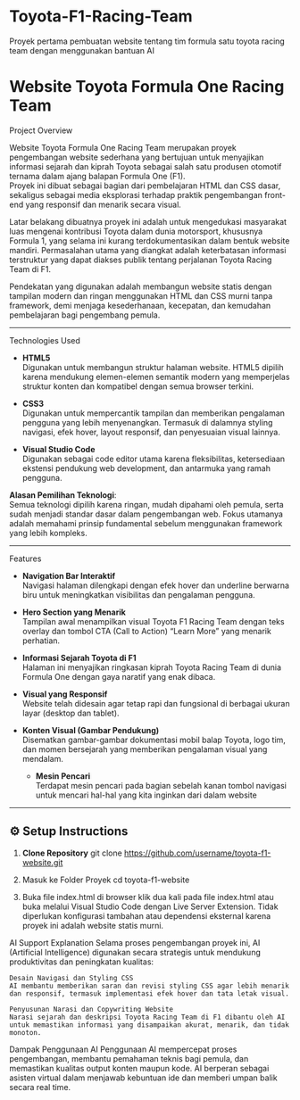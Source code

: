 # Toyota-F1-Racing-Team
Proyek pertama pembuatan website tentang tim formula satu toyota racing team dengan menggunakan bantuan AI
# Website Toyota Formula One Racing Team

Project Overview

Website Toyota Formula One Racing Team merupakan proyek pengembangan website sederhana yang bertujuan untuk menyajikan informasi sejarah dan kiprah Toyota sebagai salah satu produsen otomotif ternama dalam ajang balapan Formula One (F1).  
Proyek ini dibuat sebagai bagian dari pembelajaran HTML dan CSS dasar, sekaligus sebagai media eksplorasi terhadap praktik pengembangan front-end yang responsif dan menarik secara visual.

Latar belakang dibuatnya proyek ini adalah untuk mengedukasi masyarakat luas mengenai kontribusi Toyota dalam dunia motorsport, khususnya Formula 1, yang selama ini kurang terdokumentasikan dalam bentuk website mandiri. Permasalahan utama yang diangkat adalah keterbatasan informasi terstruktur yang dapat diakses publik tentang perjalanan Toyota Racing Team di F1.

Pendekatan yang digunakan adalah membangun website statis dengan tampilan modern dan ringan menggunakan HTML dan CSS murni tanpa framework, demi menjaga kesederhanaan, kecepatan, dan kemudahan pembelajaran bagi pengembang pemula.

---
Technologies Used

- **HTML5**  
  Digunakan untuk membangun struktur halaman website. HTML5 dipilih karena mendukung elemen-elemen semantik modern yang memperjelas struktur konten dan kompatibel dengan semua browser terkini.

- **CSS3**  
  Digunakan untuk mempercantik tampilan dan memberikan pengalaman pengguna yang lebih menyenangkan. Termasuk di dalamnya styling navigasi, efek hover, layout responsif, dan penyesuaian visual lainnya.

- **Visual Studio Code**  
  Digunakan sebagai code editor utama karena fleksibilitas, ketersediaan ekstensi pendukung web development, dan antarmuka yang ramah pengguna.

**Alasan Pemilihan Teknologi**:  
Semua teknologi dipilih karena ringan, mudah dipahami oleh pemula, serta sudah menjadi standar dasar dalam pengembangan web. Fokus utamanya adalah memahami prinsip fundamental sebelum menggunakan framework yang lebih kompleks.

---
 Features

- **Navigation Bar Interaktif**  
  Navigasi halaman dilengkapi dengan efek hover dan underline berwarna biru untuk meningkatkan visibilitas dan pengalaman pengguna.

- **Hero Section yang Menarik**  
  Tampilan awal menampilkan visual Toyota F1 Racing Team dengan teks overlay dan tombol CTA (Call to Action) “Learn More” yang menarik perhatian.

- **Informasi Sejarah Toyota di F1**  
  Halaman ini menyajikan ringkasan kiprah Toyota Racing Team di dunia Formula One dengan gaya naratif yang enak dibaca.

- **Visual yang Responsif**  
  Website telah didesain agar tetap rapi dan fungsional di berbagai ukuran layar (desktop dan tablet).

- **Konten Visual (Gambar Pendukung)**  
  Disematkan gambar-gambar dokumentasi mobil balap Toyota, logo tim, dan momen bersejarah yang memberikan pengalaman visual yang mendalam.

  - **Mesin Pencari**  
  Terdapat mesin pencari pada bagian sebelah kanan tombol navigasi untuk mencari hal-hal yang kita inginkan dari dalam website

---

## ⚙️ Setup Instructions

1. **Clone Repository**
   git clone https://github.com/username/toyota-f1-website.git

2.   Masuk ke Folder Proyek
    cd toyota-f1-website

3.   Buka file index.html di browser
 klik dua kali pada file index.html atau buka melalui Visual Studio Code dengan Live Server Extension.
Tidak diperlukan konfigurasi tambahan atau dependensi eksternal karena proyek ini adalah website statis murni.

AI Support Explanation
Selama proses pengembangan proyek ini, AI (Artificial Intelligence) digunakan secara strategis untuk mendukung produktivitas dan peningkatan kualitas:

    Desain Navigasi dan Styling CSS
    AI membantu memberikan saran dan revisi styling CSS agar lebih menarik dan responsif, termasuk implementasi efek hover dan tata letak visual.

    Penyusunan Narasi dan Copywriting Website
    Narasi sejarah dan deskripsi Toyota Racing Team di F1 dibantu oleh AI untuk memastikan informasi yang disampaikan akurat, menarik, dan tidak monoton.

Dampak Penggunaan AI
Penggunaan AI mempercepat proses pengembangan, membantu pemahaman teknis bagi pemula, dan memastikan kualitas output konten maupun kode. AI berperan sebagai asisten virtual dalam menjawab kebuntuan ide dan memberi umpan balik secara real time.
